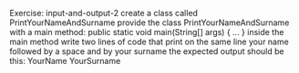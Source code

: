 Exercise: input-and-output-2
create a class called PrintYourNameAndSurname
provide the class PrintYourNameAndSurname with a main method:
public static void main(String[] args) { ... }
inside the main method write two lines of code that print on the same line your name followed by a space and by your surname
the expected output should be this:
YourName YourSurname
